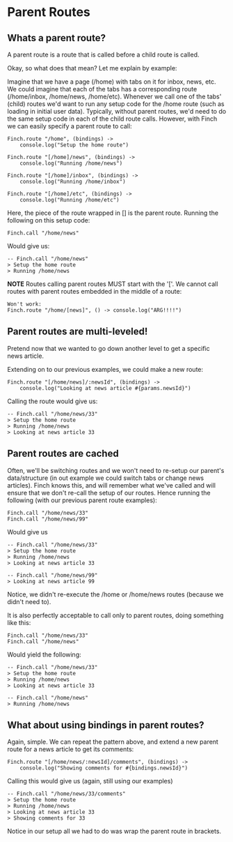 # Parent Routes

## Whats a parent route?
A parent route is a route that is called before a child route is called.

Okay, so what does that mean? Let me explain by example:

Imagine that we have a page (/home) with tabs on it for inbox, news, etc.  We could imagine that each of the tabs has a corresponding route (/home/inbox, /home/news, /home/etc).  Whenever we call one of the tabs' (child) routes we'd want to run any setup code for the /home route (such as loading in initial user data).  Typically, without parent routes, we'd need to do the same setup code in each of the child route calls.  However, with Finch we can easily specify a parent route to call:

	Finch.route "/home", (bindings) ->
		console.log("Setup the home route")

	Finch.route "[/home]/news", (bindings) ->
		console.log("Running /home/news")

	Finch.route "[/home]/inbox", (bindings) ->
		console.log("Running /home/inbox")

	Finch.route "[/home]/etc", (bindings) ->
		console.log("Running /home/etc")

Here, the piece of the route wrapped in [] is the parent route.  Running the following on this setup code:

	Finch.call "/home/news"

Would give us:

	-- Finch.call "/home/news"
	> Setup the home route
	> Running /home/news

**NOTE** Routes calling parent routes MUST start with the '['.  We cannot call routes with parent routes embedded in the middle of a route:

	Won't work:
	Finch.route "/home/[news]", () -> console.log("ARG!!!!")

## Parent routes are multi-leveled!
Pretend now that we wanted to go down another level to get a specific news article.

Extending on to our previous examples, we could make a new route:

	Finch.route "[/home/news]/:newsId", (bindings) ->
		console.log("Looking at news article #{params.newsId}")

Calling the route would give us:

	-- Finch.call "/home/news/33"
	> Setup the home route
	> Running /home/news
	> Looking at news article 33

## Parent routes are cached
Often, we'll be switching routes and we won't need to re-setup our parent's data/structure (in out example we could switch tabs or change news articles). Finch knows this, and will remember what we've called and will ensure that we don't re-call the setup of our routes.  Hence running the following (with our previous parent route examples):

	Finch.call "/home/news/33"
	Finch.call "/home/news/99"

Would give us

	-- Finch.call "/home/news/33"
	> Setup the home route
	> Running /home/news
	> Looking at news article 33

	-- Finch.call "/home/news/99"
	> Looking at news article 99

Notice, we didn't re-execute the /home or /home/news routes (because we didn't need to).

It is also perfectly acceptable to call only to parent routes, doing something like this:

	Finch.call "/home/news/33"
	Finch.call "/home/news"

Would yield the following:

	-- Finch.call "/home/news/33"
	> Setup the home route
	> Running /home/news
	> Looking at news article 33

	-- Finch.call "/home/news"
	> Running /home/news

## What about using bindings in parent routes?
Again, simple.  We can repeat the pattern above, and extend a new parent route for a news article to get its comments:

	Finch.route "[/home/news/:newsId]/comments", (bindings) ->
		console.log("Showing comments for #{bindings.newsId}")

Calling this would give us (again, still using our examples)

	-- Finch.call "/home/news/33/comments"
	> Setup the home route
	> Running /home/news
	> Looking at news article 33
	> Showing comments for 33

Notice in our setup all we had to do was wrap the parent route in brackets.